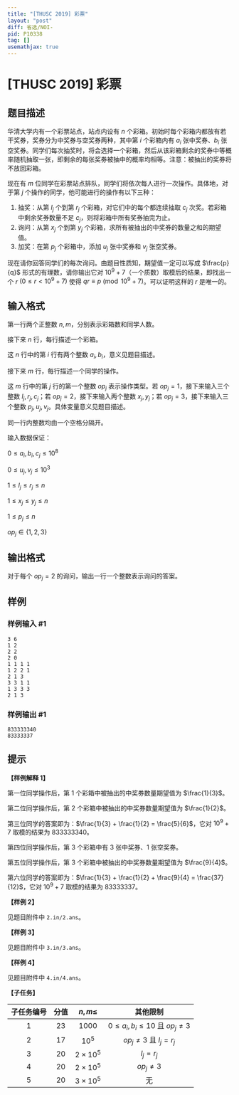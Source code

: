 ```yaml
---
title: "[THUSC 2019] 彩票"
layout: "post"
diff: 省选/NOI-
pid: P10338
tag: []
usemathjax: true
---
```


# [THUSC 2019] 彩票
## 题目描述

华清大学内有一个彩票站点，站点内设有 $n$ 个彩箱。初始时每个彩箱内都放有若干奖券，奖券分为中奖券与空奖券两种，其中第 $i$ 个彩箱内有 $a_i$ 张中奖券、$b_i$ 张空奖券。同学们每次抽奖时，将会选择一个彩箱，然后从该彩箱剩余的奖券中等概率随机抽取一张，即剩余的每张奖券被抽中的概率均相等。注意：被抽出的奖券将不放回彩箱。

现在有 $m$ 位同学在彩票站点排队，同学们将依次每人进行一次操作。具体地，对于第 $j$ 个操作的同学，他可能进行的操作有以下三种：

1. 抽奖：从第 $l_j$ 个到第 $r_j$ 个彩箱，对它们中的每个都连续抽取 $c_j$ 次奖。若彩箱中剩余奖券数量不足 $c_j$，则将彩箱中所有奖券抽完为止。
2. 询问：从第 $x_j$ 个到第 $y_j$ 个彩箱，求所有被抽出的中奖券的数量之和的期望值。
3. 加奖：在第 $p_j$ 个彩箱中，添加 $u_j$ 张中奖券和 $v_j$ 张空奖券。

现在请你回答同学们的每次询问。由题目性质知，期望值一定可以写成 $\frac{p}{q}$ 形式的有理数，请你输出它对 $10^9+7$（一个质数）取模后的结果，即找出一个 $r$ $(0\leq r < 10^9+7)$ 使得 $qr \equiv p \pmod{10^9+7}$。可以证明这样的 $r$ 是唯一的。
## 输入格式

第一行两个正整数 $n,m$，分别表示彩箱数和同学人数。

接下来 $n$ 行，每行描述一个彩箱。

这 $n$ 行中的第 $i$ 行有两个整数 $a_i,b_i$，意义见题目描述。

接下来 $m$ 行，每行描述一个同学的操作。

这 $m$ 行中的第 $j$ 行的第一个整数 $op_j$ 表示操作类型。若 $op_j=1$，接下来输入三个整数 $l_j,r_j,c_j$；若 $op_j = 2$，接下来输入两个整数 $x_j,y_j$；若 $op_j=3$，接下来输入三个整数 $p_j,u_j,v_j$。具体变量意义见题目描述。

同一行内整数均由一个空格分隔开。

输入数据保证：

$0 \leq a_i,b_i,c_j \leq 10^8$

$0\leq u_j,v_j \leq 10^3$

$1\leq l_j\leq r_j \leq n$

$1\leq x_j\leq y_j\leq n$

$1\leq p_j\leq n$

$op_j \in \{1,2,3\}$
## 输出格式

对于每个 $op_j = 2$ 的询问，输出一行一个整数表示询问的答案。
## 样例

### 样例输入 #1
```
3 6
1 2
2 2
2 0
1 1 1 1
1 2 2 1
2 1 3
3 3 1 1
1 3 3 3
2 1 3

```
### 样例输出 #1
```
833333340
83333337

```
## 提示

**【样例解释 1】**

第一位同学操作后，第 1 个彩箱中被抽出的中奖券数量期望值为 $\frac{1}{3}$。

第二位同学操作后，第 2 个彩箱中被抽出的中奖券数量期望值为 $\frac{1}{2}$。

第三位同学的答案即为：$\frac{1}{3} + \frac{1}{2} = \frac{5}{6}$，它对 $10^9+7$ 取模的结果为 $833333340$。

第四位同学操作后，第 3 个彩箱中有 3 张中奖券、1 张空奖券。

第五位同学操作后，第 3 个彩箱中被抽出的中奖券数量期望值为 $\frac{9}{4}$。

第六位同学的答案即为：$\frac{1}{3} + \frac{1}{2} + \frac{9}{4} = \frac{37}{12}$，它对 $10^9+7$ 取模的结果为 $83333337$。

**【样例 2】**

见题目附件中 `2.in/2.ans`。

**【样例 3】**

见题目附件中 `3.in/3.ans`。

**【样例 4】**

见题目附件中 `4.in/4.ans`。

**【子任务】**

| 子任务编号| 分值 | $n,m\leq$ | 其他限制 |
| :--: | :--: | :--: | :--: |
| 1 | 23 | $1000$ | $0\leq a_i,b_i \leq 10$ 且 $op_j \neq 3$|
| 2 | 17 | $10^5$ | $op_j \neq 3$ 且 $l_j = r_j$ |
| 3 | 20 | $2 \times 10^5$ | $l_j=r_j$ |
| 4 | 20 | $2 \times 10^5$ | $op_j \neq 3$ |
| 5 | 20 | $3 \times 10^5$ | 无 |
